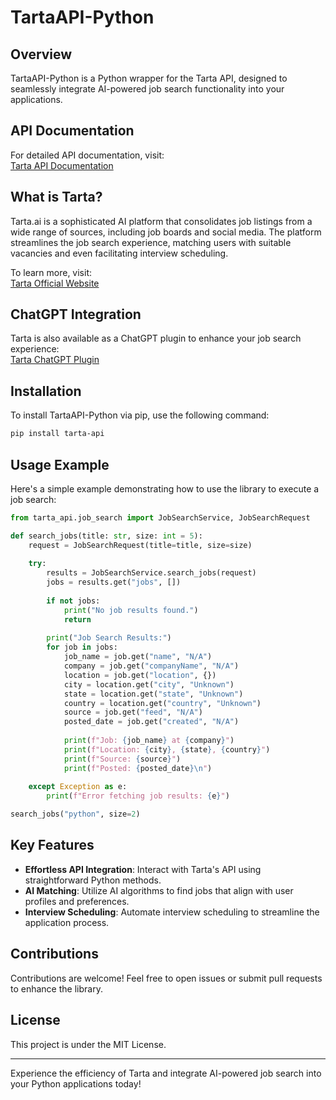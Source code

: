 # TartaAPI-Python

## Overview
TartaAPI-Python is a Python wrapper for the Tarta API, designed to seamlessly integrate AI-powered job search functionality into your applications.

## API Documentation
For detailed API documentation, visit:  
[Tarta API Documentation](https://api.tarta.ai/swagger/index.html)

## What is Tarta?
Tarta.ai is a sophisticated AI platform that consolidates job listings from a wide range of sources, including job boards and social media. The platform streamlines the job search experience, matching users with suitable vacancies and even facilitating interview scheduling.

To learn more, visit:  
[Tarta Official Website](https://tarta.ai/)

## ChatGPT Integration
Tarta is also available as a ChatGPT plugin to enhance your job search experience:  
[Tarta ChatGPT Plugin](https://chat.openai.com/g/g-Gkf9YM4sR-job-search-in-the-us)

## Installation
To install TartaAPI-Python via pip, use the following command:
```sh
pip install tarta-api
```

## Usage Example
Here's a simple example demonstrating how to use the library to execute a job search:

```python
from tarta_api.job_search import JobSearchService, JobSearchRequest

def search_jobs(title: str, size: int = 5):
    request = JobSearchRequest(title=title, size=size)
    
    try:
        results = JobSearchService.search_jobs(request)
        jobs = results.get("jobs", [])
        
        if not jobs:
            print("No job results found.")
            return
        
        print("Job Search Results:")
        for job in jobs:
            job_name = job.get("name", "N/A")
            company = job.get("companyName", "N/A")
            location = job.get("location", {})
            city = location.get("city", "Unknown")
            state = location.get("state", "Unknown")
            country = location.get("country", "Unknown")
            source = job.get("feed", "N/A")
            posted_date = job.get("created", "N/A")
            
            print(f"Job: {job_name} at {company}")
            print(f"Location: {city}, {state}, {country}")
            print(f"Source: {source}")
            print(f"Posted: {posted_date}\n")
    
    except Exception as e:
        print(f"Error fetching job results: {e}")

search_jobs("python", size=2)

```

## Key Features
- **Effortless API Integration**: Interact with Tarta's API using straightforward Python methods.
- **AI Matching**: Utilize AI algorithms to find jobs that align with user profiles and preferences.
- **Interview Scheduling**: Automate interview scheduling to streamline the application process.

## Contributions
Contributions are welcome! Feel free to open issues or submit pull requests to enhance the library.

## License
This project is under the MIT License.

---
Experience the efficiency of Tarta and integrate AI-powered job search into your Python applications today!
